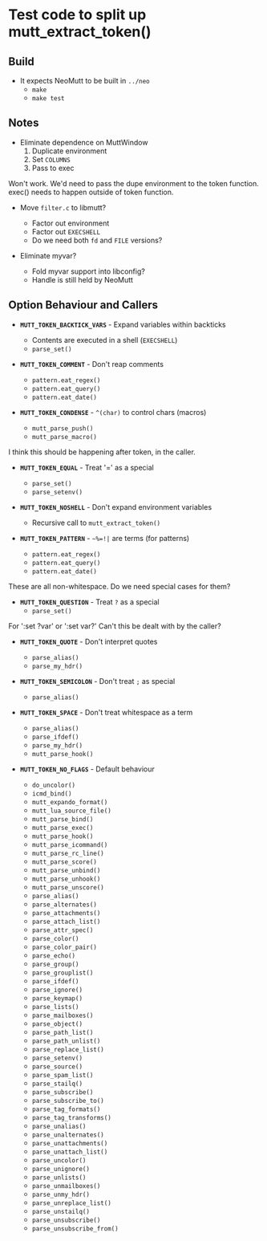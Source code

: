 # Test code to split up mutt_extract_token()

## Build

- It expects NeoMutt to be built in `../neo`
  - `make`
  - `make test`

## Notes

- Eliminate dependence on MuttWindow
  1. Duplicate environment
  2. Set `COLUMNS`
  3. Pass to exec

Won't work.  We'd need to pass the dupe environment to the token function.
exec() needs to happen outside of token function.

- Move `filter.c` to libmutt?
  - Factor out environment
  - Factor out `EXECSHELL`
  - Do we need both `fd` and `FILE` versions?

- Eliminate myvar?
  - Fold myvar support into libconfig?
  - Handle is still held by NeoMutt

## Option Behaviour and Callers

- **`MUTT_TOKEN_BACKTICK_VARS`** - Expand variables within backticks
  - Contents are executed in a shell (`EXECSHELL`)
  - `parse_set()`

- **`MUTT_TOKEN_COMMENT`** - Don't reap comments
  - `pattern.eat_regex()`
  - `pattern.eat_query()`
  - `pattern.eat_date()`

- **`MUTT_TOKEN_CONDENSE`** - `^(char)` to control chars (macros)
  - `mutt_parse_push()`
  - `mutt_parse_macro()`

I think this should be happening after token, in the caller.

- **`MUTT_TOKEN_EQUAL`** - Treat '=' as a special
  - `parse_set()`
  - `parse_setenv()`

- **`MUTT_TOKEN_NOSHELL`** - Don't expand environment variables
  - Recursive call to `mutt_extract_token()`

- **`MUTT_TOKEN_PATTERN`** - `~%=!|` are terms (for patterns)
  - `pattern.eat_regex()`
  - `pattern.eat_query()`
  - `pattern.eat_date()`

These are all non-whitespace.  Do we need special cases for them?

- **`MUTT_TOKEN_QUESTION`** - Treat `?` as a special
  - `parse_set()`

For ':set ?var' or ':set var?'
Can't this be dealt with by the caller?

- **`MUTT_TOKEN_QUOTE`** - Don't interpret quotes
  - `parse_alias()`
  - `parse_my_hdr()`

- **`MUTT_TOKEN_SEMICOLON`** - Don't treat `;` as special
  - `parse_alias()`

- **`MUTT_TOKEN_SPACE`** - Don't treat whitespace as a term
  - `parse_alias()`
  - `parse_ifdef()`
  - `parse_my_hdr()`
  - `mutt_parse_hook()`

- **`MUTT_TOKEN_NO_FLAGS`** - Default behaviour
  - `do_uncolor()`
  - `icmd_bind()`
  - `mutt_expando_format()`
  - `mutt_lua_source_file()`
  - `mutt_parse_bind()`
  - `mutt_parse_exec()`
  - `mutt_parse_hook()`
  - `mutt_parse_icommand()`
  - `mutt_parse_rc_line()`
  - `mutt_parse_score()`
  - `mutt_parse_unbind()`
  - `mutt_parse_unhook()`
  - `mutt_parse_unscore()`
  - `parse_alias()`
  - `parse_alternates()`
  - `parse_attachments()`
  - `parse_attach_list()`
  - `parse_attr_spec()`
  - `parse_color()`
  - `parse_color_pair()`
  - `parse_echo()`
  - `parse_group()`
  - `parse_grouplist()`
  - `parse_ifdef()`
  - `parse_ignore()`
  - `parse_keymap()`
  - `parse_lists()`
  - `parse_mailboxes()`
  - `parse_object()`
  - `parse_path_list()`
  - `parse_path_unlist()`
  - `parse_replace_list()`
  - `parse_setenv()`
  - `parse_source()`
  - `parse_spam_list()`
  - `parse_stailq()`
  - `parse_subscribe()`
  - `parse_subscribe_to()`
  - `parse_tag_formats()`
  - `parse_tag_transforms()`
  - `parse_unalias()`
  - `parse_unalternates()`
  - `parse_unattachments()`
  - `parse_unattach_list()`
  - `parse_uncolor()`
  - `parse_unignore()`
  - `parse_unlists()`
  - `parse_unmailboxes()`
  - `parse_unmy_hdr()`
  - `parse_unreplace_list()`
  - `parse_unstailq()`
  - `parse_unsubscribe()`
  - `parse_unsubscribe_from()`

